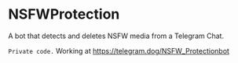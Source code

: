 # NSFWProtection
A bot that detects and deletes NSFW media from a Telegram Chat.

`Private code.`
Working at https://telegram.dog/NSFW_Protectionbot
